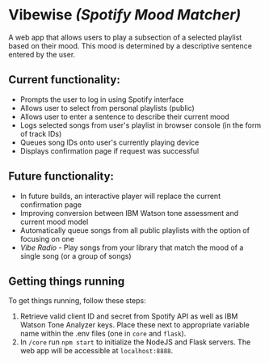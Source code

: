 # Vibewise *(Spotify Mood Matcher)*
A web app that allows users to play a subsection of a selected playlist based on their mood. This mood is determined by a descriptive sentence entered by the user.

## Current functionality:
* Prompts the user to log in using Spotify interface
* Allows user to select from personal playlists (public)
* Allows user to enter a sentence to describe their current mood
* Logs selected songs from user's playlist in browser console (in the form of track IDs)
* Queues song IDs onto user's currently playing device
* Displays confirmation page if request was successful

## Future functionality:
* In future builds, an interactive player will replace the current confirmation page
* Improving conversion between IBM Watson tone assessment and current mood model
* Automatically queue songs from all public playlists with the option of focusing on one
* _Vibe Radio_ - Play songs from your library that match the mood of a single song (or a group of songs)

## Getting things running
To get things running, follow these steps:
1) Retrieve valid client ID and secret from Spotify API as well as IBM Watson Tone Analyzer keys. Place these next to appropriate variable name within the .env files (one in `core` and `flask`).
2) In `/core` run `npm start` to initialize the NodeJS and Flask servers. The web app will be accessible at `localhost:8888`.
